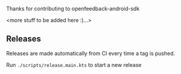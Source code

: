 Thanks for contributing to openfeedback-android-sdk

<more stuff to be added here :)...>

## Releases

Releases are made automatically from CI every time a tag is pushed. 

Run `./scripts/release.main.kts` to start a new release